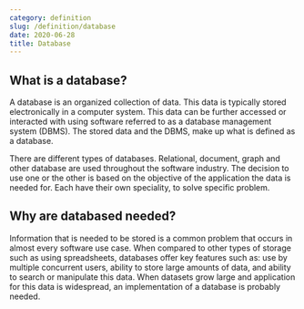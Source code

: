 ```yaml
---
category: definition
slug: /definition/database
date: 2020-06-28
title: Database
---
```

## What is a database?

A database is an organized collection of data. This data is typically stored electronically in a computer system. This data can be further accessed or interacted with using software referred to as a database management system (DBMS). The stored data and the DBMS, make up what is defined as a database.

There are different types of databases. Relational, document, graph and other database are used throughout the software industry. The decision to use one or the other is based on the objective of the application the data is needed for. Each have their own speciality, to solve specific problem.

## Why are databased needed?

Information that is needed to be stored is a common problem that occurs in almost every software use case. When compared to other types of storage such as using spreadsheets, databases offer key features such as: use by multiple concurrent users, ability to store large amounts of data, and ability to search or manipulate this data. When datasets grow large and application for this data is widespread, an implementation of a database is probably needed.